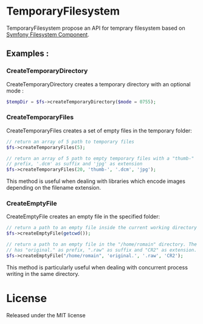 # TemporaryFilesystem

TemporaryFilesystem propose an API for temprary filesystem based on [Symfony
Filesystem Component](https://github.com/symfony/filesystem).

## Examples :

### CreateTemporaryDirectory

CreateTemporaryDirectory creates a temporary directory with an optional mode :

```php
$tempDir = $fs->createTemporaryDirectory($mode = 0755);
```

### CreateTemporaryFiles

CreateTemporaryFiles creates a set of empty files in the temporary folder:

```php
// return an array of 5 path to temporary files
$fs->createTemporaryFiles(5);

// return an array of 5 path to empty temporary files with a "thumb-"
// prefix, '.dcm' as suffix and 'jpg' as extension
$fs->createTemporaryFiles(20, 'thumb-', '.dcm', 'jpg');
```

This method is useful when dealing with libraries which encode images
depending on the filename extension.

### CreateEmptyFile

CreateEmptyFile creates an empty file in the specified folder:

```php
// return a path to an empty file inside the current working directory
$fs->createEmptyFile(getcwd());

// return a path to an empty file in the "/home/romain" directory. The file
// has "original." as prefix, ".raw" as suffix and "CR2" as extension.
$fs->createEmptyFile("/home/romain", 'original.', '.raw', 'CR2');
```

This method is particularly useful when dealing with concurrent process
writing in the same directory.

# License

Released under the MIT license
